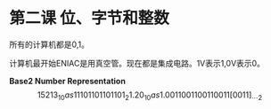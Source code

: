# 第二课 位、字节和整数

所有的计算机都是0,1。

计算机最开始ENIAC是用真空管。现在都是集成电路。1V表示1,0V表示0。

**Base2 Number Representation**
$$
15213_{10} as 11101101101101_{2}
1.20_{10} as 1.0011001100110011[0011]_{\cdots 2}
$$



